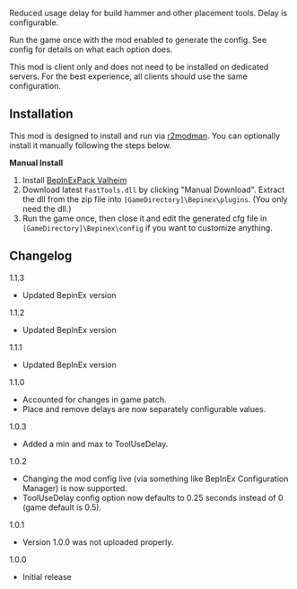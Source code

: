 Reduced usage delay for build hammer and other placement tools. Delay is configurable.

Run the game once with the mod enabled to generate the config. See config for details on what each option does.

This mod is client only and does not need to be installed on dedicated servers. For the best experience, all clients should use the same configuration.

## Installation
This mod is designed to install and run via [r2modman](https://thunderstore.io/package/ebkr/r2modman/). You can optionally install it manually following the steps below.

**Manual Install**
1. Install [BepInExPack Valheim](https://valheim.thunderstore.io/package/denikson/BepInExPack_Valheim/)
2. Download latest ``FastTools.dll`` by clicking "Manual Download". Extract the dll from the zip file into ``[GameDirectory]\Bepinex\plugins``. (You only need the dll.)
3. Run the game once, then close it and edit the generated cfg file in ``[GameDirectory]\Bepinex\config`` if you want to customize anything.

## Changelog
1.1.3

* Updated BepinEx version

1.1.2

* Updated BepInEx version

1.1.1

* Updated BepInEx version

1.1.0

* Accounted for changes in game patch.
* Place and remove delays are now separately configurable values.

1.0.3

* Added a min and max to ToolUseDelay.

1.0.2

* Changing the mod config live (via something like BepInEx Configuration Manager) is now supported.
* ToolUseDelay config option now defaults to 0.25 seconds instead of 0 (game default is 0.5).

1.0.1

* Version 1.0.0 was not uploaded properly.

1.0.0

* Initial release
